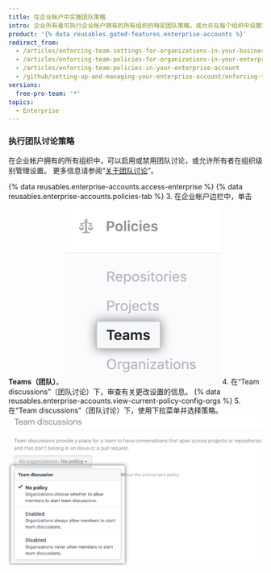 ```yaml
---
title: 在企业帐户中实施团队策略
intro: 企业所有者可执行企业帐户拥有的所有组织的特定团队策略，或允许在每个组织中设置策略。
product: '{% data reusables.gated-features.enterprise-accounts %}'
redirect_from:
  - /articles/enforcing-team-settings-for-organizations-in-your-business-account/
  - /articles/enforcing-team-policies-for-organizations-in-your-enterprise-account/
  - /articles/enforcing-team-policies-in-your-enterprise-account
  - /github/setting-up-and-managing-your-enterprise-account/enforcing-team-policies-in-your-enterprise-account
versions:
  free-pro-team: '*'
topics:
  - Enterprise
---
```


### 执行团队讨论策略

在企业帐户拥有的所有组织中，可以启用或禁用团队讨论，或允许所有者在组织级别管理设置。 更多信息请参阅“[关于团队讨论](/organizations/collaborating-with-your-team/about-team-discussions/)”。

{% data reusables.enterprise-accounts.access-enterprise %}
{% data reusables.enterprise-accounts.policies-tab %}
3. 在企业帐户边栏中，单击 **Teams（团队）**。 ![企业帐户边栏中的 Teams（团队）选项卡](/assets/images/help/business-accounts/settings-teams-tab.png)
4. 在“Team discussions”（团队讨论）下，审查有关更改设置的信息。 {% data reusables.enterprise-accounts.view-current-policy-config-orgs %}
5. 在“Team discussions”（团队讨论）下，使用下拉菜单并选择策略。 ![带有团队讨论策略按钮的下拉菜单](/assets/images/help/business-accounts/team-discussion-policy-drop-down.png)

